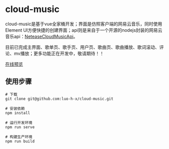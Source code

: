 # cloud-music

cloud-music是基于vue全家桶开发；界面是仿照客户端的网易云音乐，同时使用Element UI方便快捷的创建界面；api则是来自于一个开源的nodejs封装的网易云音乐api：[NeteaseCloudMusicApi](https://binaryify.github.io/NeteaseCloudMusicApi/#/)。

目前已完成主界面、歌单页、歌手页、用户页、歌曲页、歌曲播放、歌词滚动、评论、mv播放；更多功能正在开发中，敬请期待！！

[在线预览](http://luohaoxiang.gitee.io/cloud-music)

## 使用步骤

```
# 下载
git clone git@github.com:luo-h-x/cloud-music.git

# 安装依赖
npm install

# 运行开发环境
npm run serve

# 构建生产环境
npm run build
```



